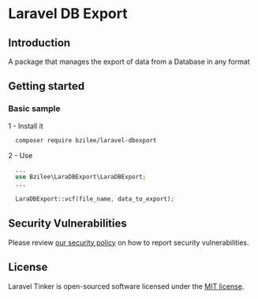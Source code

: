 
# Laravel DB Export

## Introduction
A package that manages the export of data from a Database in any format

## Getting started

### Basic sample

1 - Install it

```bash
  composer require bzilee/laravel-dbexport 
  ```

2 - Use


```php
  ...
  use Bzilee\LaraDBExport\LaraDBExport;
  ...
  
  LaraDBExport::vcf(file_name, data_to_export);
  ```

## Security Vulnerabilities

Please review [our security policy](https://github.com/laravel/tinker/security/policy) on how to report security vulnerabilities.

## License

Laravel Tinker is open-sourced software licensed under the [MIT license](LICENSE.md).
